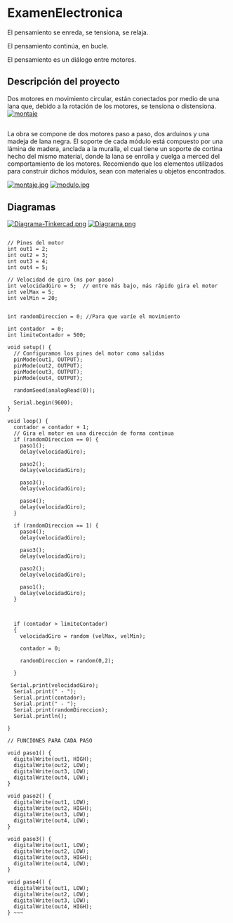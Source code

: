 # ExamenElectronica

El pensamiento se enreda, se tensiona, se relaja. 

El pensamiento continúa, en bucle. 

El pensamiento es un diálogo
     entre motores. 

## Descripción del proyecto

Dos motores en movimiento circular, están conectados por medio de una lana que, debido a la rotación de los motores, se tensiona o distensiona. 
[![montaje](https://i.postimg.cc/ydRByyS2/1000057439.jpg)](https://postimg.cc/bDqKzbgR)

##
La obra se compone de dos motores paso a paso, dos arduinos y una madeja de lana negra. El soporte de cada módulo está compuesto por una lámina de madera, anclada a la muralla, el cual tiene un soporte de cortina hecho del mismo material, donde la lana se enrolla y cuelga a merced del comportamiento de los motores. Recomiendo que los elementos utilizados para construir dichos módulos, sean con materiales u objetos encontrados.

[![montaje.jpg](https://i.postimg.cc/QdbxPmC7/montaje.jpg)](https://postimg.cc/RWWBJccC)
[![modulo.jpg](https://i.postimg.cc/2SmS2Mkm/modulo.jpg)](https://postimg.cc/7fs4LBJQ) 

## Diagramas 
[![Diagrama-Tinkercad.png](https://i.postimg.cc/1Rnt2gd1/Diagrama-Tinkercad.png)](https://postimg.cc/F1vNJKmT)
[![Diagrama.png](https://i.postimg.cc/QdkZvss3/Diagrama.png)](https://postimg.cc/K1zWg6Rq)




~~~ // MOTOR PASO A PASO

// Pines del motor
int out1 = 2;
int out2 = 3;
int out3 = 4;
int out4 = 5;

// Velocidad de giro (ms por paso)
int velocidadGiro = 5;  // entre más bajo, más rápido gira el motor
int velMax = 5;
int velMin = 20;


int randomDireccion = 0; //Para que varíe el movimiento 

int contador  = 0;
int limiteContador = 500;

void setup() {
  // Configuramos los pines del motor como salidas
  pinMode(out1, OUTPUT);
  pinMode(out2, OUTPUT);
  pinMode(out3, OUTPUT);
  pinMode(out4, OUTPUT);

  randomSeed(analogRead(0));

  Serial.begin(9600);
}

void loop() {
  contador = contador + 1;
  // Gira el motor en una dirección de forma continua
  if (randomDireccion == 0) {
    paso1();
    delay(velocidadGiro);

    paso2();
    delay(velocidadGiro);

    paso3();
    delay(velocidadGiro);

    paso4();
    delay(velocidadGiro);
  }

  if (randomDireccion == 1) {
    paso4();
    delay(velocidadGiro);

    paso3();
    delay(velocidadGiro);

    paso2();
    delay(velocidadGiro);

    paso1();
    delay(velocidadGiro);
  }

  

  if (contador > limiteContador)
  {
    velocidadGiro = random (velMax, velMin);

    contador = 0;

    randomDireccion = random(0,2);

  }

 Serial.print(velocidadGiro);
  Serial.print(" - ");
  Serial.print(contador);
  Serial.print(" - ");
  Serial.print(randomDireccion);
  Serial.println();

}

// FUNCIONES PARA CADA PASO

void paso1() {
  digitalWrite(out1, HIGH);
  digitalWrite(out2, LOW);
  digitalWrite(out3, LOW);
  digitalWrite(out4, LOW);
}

void paso2() {
  digitalWrite(out1, LOW);
  digitalWrite(out2, HIGH);
  digitalWrite(out3, LOW);
  digitalWrite(out4, LOW);
}

void paso3() {
  digitalWrite(out1, LOW);
  digitalWrite(out2, LOW);
  digitalWrite(out3, HIGH);
  digitalWrite(out4, LOW);
}

void paso4() {
  digitalWrite(out1, LOW);
  digitalWrite(out2, LOW);
  digitalWrite(out3, LOW);
  digitalWrite(out4, HIGH);
} ~~~

